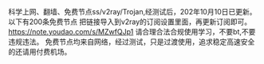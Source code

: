 科学上网、翻墙、免费节点ss/v2ray/Trojan,经测试后，202年10月10日已更新。
以下有200条免费节点
把链接导入到v2ray的订阅设置里面，再更新订阅即可。
https://note.youdao.com/s/MZwfQJp1
请合理合法合规使用学习，不要bt,不要违规违法。
免费节点均来自网络，经过测试，只是过渡使用，追求稳定高速安全的还请用付费机场。

